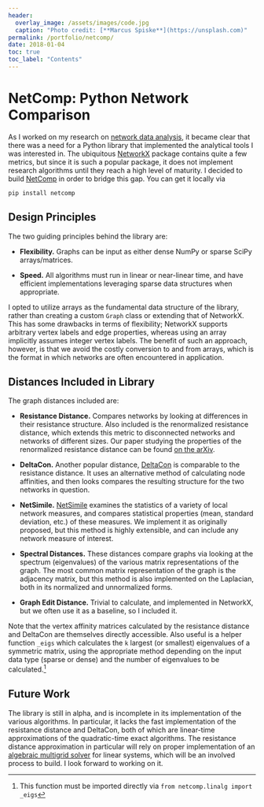 ```yaml
---
header:
  overlay_image: /assets/images/code.jpg
  caption: "Photo credit: [**Marcus Spiske**](https://unsplash.com)"
permalink: /portfolio/netcomp/
date: 2018-01-04
toc: true
toc_label: "Contents"
---
```


# NetComp: Python Network Comparison

As I worked on my research on [network data analysis][1], it became clear that
there was a need for a Python library that implemented the analytical tools I
was interested in. The ubiquitous [NetworkX][2] package contains quite a few
metrics, but since it is such a popular package, it does not implement research
algorithms until they reach a high level of maturity. I decided to build
[NetComp][3] in order to bridge this gap. You can get it locally via

	pip install netcomp

## Design Principles

The two guiding principles behind the library are:

- **Flexibility.** Graphs can be input as either dense NumPy or sparse SciPy
  arrays/matrices.
  
- **Speed.** All algorithms must run in linear or near-linear time, and have
  efficient implementations leveraging sparse data structures when appropriate.
  
I opted to utilize arrays as the fundamental data structure of the library,
rather than creating a custom `Graph` class or extending that of NetworkX. This
has some drawbacks in terms of flexibility; NetworkX supports arbitrary vertex
labels and edge properties, whereas using an array implicitly assumes integer
vertex labels. The benefit of such an approach, however, is that we avoid the
costly conversion to and from arrays, which is the format in which networks are
often encountered in application.

## Distances Included in Library

The graph distances included are:

- **Resistance Distance.** Compares networks by looking at differences in their
  resistance structure. Also included is the renormalized resistance distance,
  which extends this metric to disconnected networks and networks of different
  sizes. Our paper studying the properties of the renormalized resistance
  distance can be found [on the arXiv][5].

- **DeltaCon.** Another popular distance, [DeltaCon][4] is comparable to the resistance
  distance. It uses an alternative method of calculating node affinities, and
  then looks compares the resulting structure for the two networks in question. 
  
- **NetSimile.** [NetSimile][7] examines the statistics of a variety of local network
  measures, and compares statistical properties (mean, standard deviation, etc.)
  of these measures. We implement it as originally proposed, but this method is
  highly extensible, and can include any network measure of interest.

- **Spectral Distances.** These distances compare graphs via looking at the
  spectrum (eigenvalues) of the various matrix representations of the graph. The
  most common matrix representation of the graph is the adjacency matrix, but
  this method is also implemented on the Laplacian, both in its normalized and
  unnormalized forms.

- **Graph Edit Distance.** Trivial to calculate, and implemented in NetworkX, but
  we often use it as a baseline, so I included it.
  
Note that the vertex affinity matrices calculated by the resistance distance and
DeltaCon are themselves directly accessible. Also useful is a helper function
`_eigs` which calculates the `k` largest (or smallest) eigenvalues of a
symmetric matrix, using the appropriate method depending on the input data type
(sparse or dense) and the number of eigenvalues to be calculated.[^fnote1]

## Future Work

The library is still in alpha, and is incomplete in its implementation of the
various algorithms. In particular, it lacks the fast implementation of the
resistance distance and DeltaCon, both of which are linear-time approximations
of the quadratic-time exact algorithms. The resistance distance approximation in
particular will rely on proper implementation of an
[algebraic multigrid solver][6] for linear systems, which will be an involved
process to build. I look forward to working on it.

[^fnote1]: This function must be imported directly via `from netcomp.linalg
    import _eigs`

[1]: /portfolio/networks

[2]: https://networkx.github.io/

[3]: https://www.github.com/peterewills/netcomp

[4]: https://arxiv.org/abs/1304.4657

[5]: https://arxiv.org/abs/1707.07362

[6]: http://pyamg.github.io/

[7]: https://arxiv.org/abs/1209.2684
